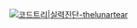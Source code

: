[![코드트리|실력진단-thelunartear](https://banner.codetree.ai/v1/banner/thelunartear)](https://www.codetree.ai/profiles/thelunartear)
